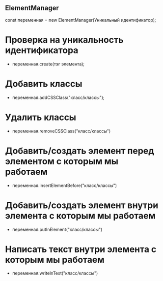 
##  ElementManager 
 const переменная = new ElementManager(Уникальный идентификатор); 
# Проверка на уникальность идентификатора
- переменная.create(тэг элемента);
# Добавить классы
- переменная.addCSSClass("класс/классы"); 
# Удалить классы
- переменная.removeCSSClass("класс/классы")
# Добавить/создать элемент перед элементом с которым мы работаем
- переменная.insertElementBefore("класс/классы")
# Добавить/создать элемент внутри элемента с которым мы работаем
- переменная.putInElement("класс/классы")
# Написать текст внутри элемента с которым мы работаем
- переменная.writeInText("класс/классы")

